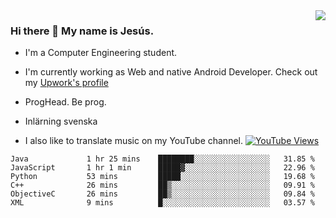 <img align='right' src="https://github-readme-stats.vercel.app/api/top-langs/?username=JesusJimenezG&layout=compact&theme=dracula">

### Hi there 👋 My name is Jesús.
- I'm a Computer Engineering student.
- I'm currently working as Web and native Android Developer. Check out my [Upwork's profile](https://www.upwork.com/freelancers/~0136891f6e1d316648)

- ProgHead. Be prog.
- Inlärning svenska
- I also like to translate music on my YouTube channel. [![YouTube Views](https://img.shields.io/youtube/channel/views/UCWnlcC4_sV9Imcy9ysQpxHA?style=social)](https://www.youtube.com/channel/UCWnlcC4_sV9Imcy9ysQpxHA)

<!--START_SECTION:waka-->

```text
Java             1 hr 25 mins    ████████░░░░░░░░░░░░░░░░░   31.85 %
JavaScript       1 hr 1 min      █████▓░░░░░░░░░░░░░░░░░░░   22.96 %
Python           53 mins         █████░░░░░░░░░░░░░░░░░░░░   19.68 %
C++              26 mins         ██▒░░░░░░░░░░░░░░░░░░░░░░   09.91 %
ObjectiveC       26 mins         ██▒░░░░░░░░░░░░░░░░░░░░░░   09.84 %
XML              9 mins          █░░░░░░░░░░░░░░░░░░░░░░░░   03.57 %
```

<!--END_SECTION:waka-->

<!--
**JesusJimenezG/JesusJimenezG** is a ✨ _special_ ✨ repository because its `README.md` (this file) appears on your GitHub profile.

Here are some ideas to get you started:

- 🔭 I’m currently working on ...
- 🌱 I’m currently learning ...
- 👯 I’m looking to collaborate on ...
- 🤔 I’m looking for help with ...
- 💬 Ask me about ...
- 📫 How to reach me: ...
- 😄 Pronouns: ...
- ⚡ Fun fact: ...
-->
